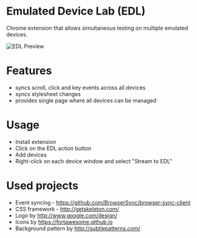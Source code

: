 # Emulated Device Lab (EDL)

Chrome extension that allows simultaneous testing on multiple emulated devices.

![EDL Preview](http://i.imgur.com/BxjXKD4.png)

# Features
- syncs scroll, click and key events across all devices
- syncs stylesheet changes
- provides single page where all devices can be managed

# Usage
- Install extension
- Click on the EDL action button
- Add devices
- Right-click on each device window and select "Stream to EDL"

# Used projects
- Event syncing - https://github.com/BrowserSync/browser-sync-client
- CSS framework - http://getskeleton.com/
- Logo by http://www.google.com/design/
- Icons by https://fortawesome.github.io
- Background pattern by http://subtlepatterns.com/